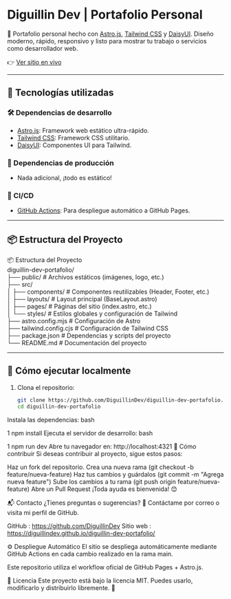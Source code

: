 # Diguillin Dev | Portafolio Personal

🚀 Portafolio personal hecho con [Astro.js](https://astro.build ), [Tailwind CSS](https://tailwindcss.com ) y [DaisyUI](https://daisyui.com ). Diseño moderno, rápido, responsivo y listo para mostrar tu trabajo o servicios como desarrollador web.

👉 [Ver sitio en vivo](https://diguillindev.github.io/diguillin-dev-portafolio/ )

---

## 🧰 Tecnologías utilizadas

### 🛠️ Dependencias de desarrollo
- [Astro.js](https://astro.build ): Framework web estático ultra-rápido.
- [Tailwind CSS](https://tailwindcss.com ): Framework CSS utilitario.
- [DaisyUI](https://daisyui.com ): Componentes UI para Tailwind.

### 🚀 Dependencias de producción
- Nada adicional, ¡todo es estático!

### 🔄 CI/CD
- [GitHub Actions](https://github.com/features/actions ): Para despliegue automático a GitHub Pages.

---

## 📦 Estructura del Proyecto

📦 Estructura del Proyecto  
diguillin-dev-portafolio/  
├── public/                  # Archivos estáticos (imágenes, logo, etc.)  
├── src/  
│   ├── components/          # Componentes reutilizables (Header, Footer, etc.)  
│   ├── layouts/             # Layout principal (BaseLayout.astro)  
│   ├── pages/               # Páginas del sitio (index.astro, etc.)  
│   └── styles/              # Estilos globales y configuración de Tailwind  
├── astro.config.mjs         # Configuración de Astro  
├── tailwind.config.cjs      # Configuración de Tailwind CSS  
├── package.json             # Dependencias y scripts del proyecto  
└── README.md                # Documentación del proyecto  

---

## 🚀 Cómo ejecutar localmente

1. Clona el repositorio:
   ```bash
   git clone https://github.com/DiguillinDev/diguillin-dev-portafolio.git 
   cd diguillin-dev-portafolio
Instala las dependencias:
bash


1
npm install
Ejecuta el servidor de desarrollo:
bash


1
npm run dev
Abre tu navegador en: http://localhost:4321
📣 Cómo contribuir
Si deseas contribuir al proyecto, sigue estos pasos:

Haz un fork del repositorio.
Crea una nueva rama (git checkout -b feature/nueva-feature)
Haz tus cambios y guárdalos (git commit -m "Agrega nueva feature")
Sube los cambios a tu rama (git push origin feature/nueva-feature)
Abre un Pull Request
¡Toda ayuda es bienvenida! 😊

📬 Contacto
¿Tienes preguntas o sugerencias?
📩 Contáctame por correo o visita mi perfil de GitHub.

GitHub : https://github.com/DiguillinDev
Sitio web : https://diguillindev.github.io/diguillin-dev-portafolio/


⚙️ Despliegue Automático
El sitio se despliega automáticamente mediante GitHub Actions en cada cambio realizado en la rama main.

Este repositorio utiliza el workflow oficial de GitHub Pages + Astro.js.

📝 Licencia
Este proyecto está bajo la licencia MIT.
Puedes usarlo, modificarlo y distribuirlo libremente. 🎉
